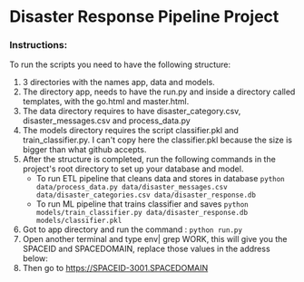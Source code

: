 # Disaster Response Pipeline Project

### Instructions:
To run the scripts you need to have the following structure:
1. 3 directories with the names app, data and models.
2. The directory app, needs to have the run.py and inside a directory called templates, with the go.html and master.html.
3. The data directory requires to have disaster_category.csv, disaster_messages.csv and process_data.py
4. The models directory requires the script classifier.pkl and train_classifier.py. I can't copy here the classifier.pkl because the size is bigger than what github accepts.
5. After the structure is completed, run the following commands in the project's root directory to set up your database and model.
    - To run ETL pipeline that cleans data and stores in database
        `python data/process_data.py data/disaster_messages.csv data/disaster_categories.csv data/disaster_response.db`
    - To run ML pipeline that trains classifier and saves
        `python models/train_classifier.py data/disaster_response.db models/classifier.pkl`
6. Got to app directory and run the command : `python run.py`
7. Open another terminal and type env| grep WORK, this will give you the SPACEID and SPACEDOMAIN, replace those values in the address below: 
8. Then go to https://SPACEID-3001.SPACEDOMAIN

